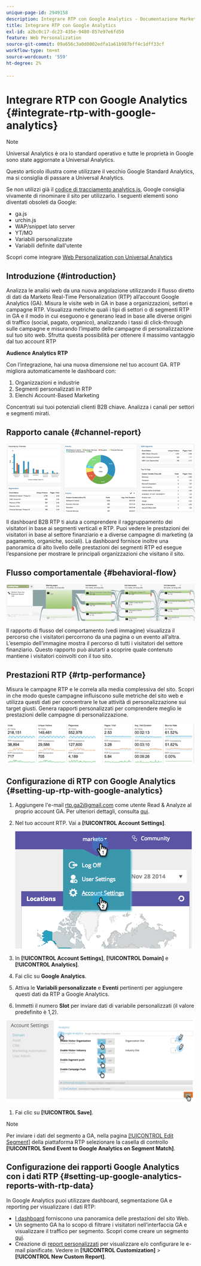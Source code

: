 ```yaml
---
unique-page-id: 2949158
description: Integrare RTP con Google Analytics - Documentazione Marketo - Documentazione del prodotto
title: Integrare RTP con Google Analytics
exl-id: a2bc0c17-dc23-435e-9480-857e97e6fd50
feature: Web Personalization
source-git-commit: 09a656c3a0d0002edfa1a61b987bff4c1dff33cf
workflow-type: tm+mt
source-wordcount: '559'
ht-degree: 2%

---
```


# Integrare RTP con Google Analytics {#integrate-rtp-with-google-analytics}

>[!NOTE]
>
>Universal Analytics è ora lo standard operativo e tutte le proprietà in Google sono state aggiornate a Universal Analytics.
>
>Questo articolo illustra come utilizzare il vecchio Google Standard Analytics, ma si consiglia di passare a Universal Analytics.
>
>Se non utilizzi già il [codice di tracciamento analytics.js](https://developers.google.com/analytics/devguides/collection/analyticsjs/), Google consiglia vivamente di rinominare il sito per utilizzarlo. I seguenti elementi sono diventati obsoleti da Google:
>
>* ga.js
>* urchin.js
>* WAP/snippet lato server
>* YT/MO
>* Variabili personalizzate
>* Variabili definite dall&#39;utente
>
>Scopri come integrare [Web Personalization con Universal Analytics](/help/marketo/product-docs/web-personalization/reporting-for-web-personalization/web-analytics-integrations/integrate-rtp-with-google-universal-analytics.md)

## Introduzione {#introduction}

Analizza le analisi web da una nuova angolazione utilizzando il flusso diretto di dati da Marketo Real-Time Personalization (RTP) all’account Google Analytics (GA). Misura le visite web in GA in base a organizzazioni, settori e campagne RTP. Visualizza metriche quali i tipi di settori o di segmenti RTP in GA e il modo in cui eseguono e generano lead in base alle diverse origini di traffico (social, pagato, organico), analizzando i tassi di click-through sulle campagne e misurando l’impatto delle campagne di personalizzazione sul tuo sito web. Sfrutta questa possibilità per ottenere il massimo vantaggio dal tuo account RTP

**Audience Analytics RTP**

Con l’integrazione, hai una nuova dimensione nel tuo account GA. RTP migliora automaticamente le dashboard con:

1. Organizzazioni e industrie
1. Segmenti personalizzati in RTP
1. Elenchi Account-Based Marketing

Concentrati sui tuoi potenziali clienti B2B chiave. Analizza i canali per settori e segmenti mirati.

## Rapporto canale {#channel-report}

![](assets/image2014-11-28-16-3a39-3a28.png)

Il dashboard B2B RTP ti aiuta a comprendere il raggruppamento dei visitatori in base ai segmenti verticali e RTP. Puoi vedere le prestazioni dei visitatori in base al settore finanziario e a diverse campagne di marketing (a pagamento, organiche, sociali). La dashboard fornisce inoltre una panoramica di alto livello delle prestazioni dei segmenti RTP ed esegue l’espansione per mostrare le principali organizzazioni che visitano il sito.

## Flusso comportamentale {#behavioral-flow}

![](assets/image2014-11-28-16-3a40-3a43.png)

Il rapporto di flusso del comportamento (vedi immagine) visualizza il percorso che i visitatori percorrono da una pagina o un evento all’altra. L’esempio dell’immagine mostra il percorso di tutti i visitatori del settore finanziario. Questo rapporto può aiutarti a scoprire quale contenuto mantiene i visitatori coinvolti con il tuo sito.

## Prestazioni RTP {#rtp-performance}

Misura le campagne RTP e le correla alla media complessiva del sito. Scopri in che modo queste campagne influiscono sulle metriche del sito web e utilizza questi dati per concentrare le tue attività di personalizzazione sui target giusti. Genera rapporti personalizzati per comprendere meglio le prestazioni delle campagne di personalizzazione.

![](assets/image2014-11-28-16-3a47-3a0.png)

## Configurazione di RTP con Google Analytics {#setting-up-rtp-with-google-analytics}

1. Aggiungere l&#39;e-mail <rtp.ga2@gmail.com> come utente Read &amp; Analyze al proprio account GA. Per ulteriori dettagli, consulta [qui](https://support.google.com/analytics/answer/2884495?hl=en).

1. Nel tuo account RTP. Vai a **[!UICONTROL Account Settings]**.

   ![](assets/image2014-11-28-16-3a54-3a40.png)

1. In **[!UICONTROL Account Settings]**, **[!UICONTROL Domain]** e **[!UICONTROL Analytics]**.

1. Fai clic su **Google Analytics**.

1. Attiva le **Variabili personalizzate** e **Eventi** pertinenti per aggiungere questi dati da RTP a Google Analytics.

1. Immetti il numero **Slot** per inviare dati di variabile personalizzati (il valore predefinito è 1,2).

![](assets/image2014-11-28-17-3a0-3a17.png)

1. Fai clic su **[!UICONTROL Save]**.

>[!NOTE]
>
>Per inviare i dati del segmento a GA, nella pagina [[!UICONTROL Edit Segment]](/help/marketo/product-docs/web-personalization/using-web-segments/create-a-basic-web-segment.md) della piattaforma RTP selezionare la casella di controllo **[!UICONTROL Send Event to Google Analytics on Segment Match]**.

## Configurazione dei rapporti Google Analytics con i dati RTP {#setting-up-google-analytics-reports-with-rtp-data}

In Google Analytics puoi utilizzare dashboard, segmentazione GA e reporting per visualizzare i dati RTP:

* [I dashboard](https://support.google.com/analytics/answer/1068216?hl=en) forniscono una panoramica delle prestazioni del sito Web.
* Un segmento GA ha lo scopo di filtrare i visitatori nell’interfaccia GA e visualizzare il traffico per segmento. Scopri come creare un segmento [qui](https://support.google.com/analytics/answer/3124493?hl=en).
* Creazione di [report personalizzati](https://support.google.com/analytics/answer/1033013?hl=en) per visualizzare e/o configurare le e-mail pianificate. Vedere in **[!UICONTROL Customization]** > **[!UICONTROL New Custom Report]**.
